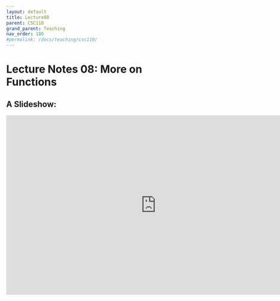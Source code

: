 ```yaml
---
layout: default
title: Lecture08
parent: CSC110
grand_parent: Teaching
nav_order: 180
#permalink: /docs/teaching/csc110/
---  
```

  

Lecture Notes 08: More on Functions
===========================================



A Slideshow:
---------------



<iframe src="https://docs.google.com/presentation/d/e/2PACX-1vRMrYNlclMQV1--FRdKVyBMC7p3-NMn91mymZlvEd9KU4PUjJ68-L9PylEoia4E_IVBV-0J5hi1kuwn/embed?start=false&loop=false&delayms=60000" frameborder="0" width="800" height="479" allowfullscreen="true" mozallowfullscreen="true" webkitallowfullscreen="true"></iframe>